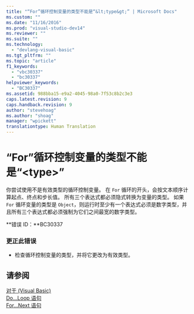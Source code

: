 ```yaml
---
title: "“For”循环控制变量的类型不能是“&lt;type&gt;” | Microsoft Docs"
ms.custom: ""
ms.date: "11/16/2016"
ms.prod: "visual-studio-dev14"
ms.reviewer: ""
ms.suite: ""
ms.technology: 
  - "devlang-visual-basic"
ms.tgt_pltfrm: ""
ms.topic: "article"
f1_keywords: 
  - "vbc30337"
  - "bc30337"
helpviewer_keywords: 
  - "BC30337"
ms.assetid: 988bba15-e9a2-4045-98a0-7f53c8b2c3e3
caps.latest.revision: 9
caps.handback.revision: 9
author: "stevehoag"
ms.author: "shoag"
manager: "wpickett"
translationtype: Human Translation
---
```

# “For”循环控制变量的类型不能是“&lt;type&gt;”
你尝试使用不是有效类型的循环控制变量。 在 `For` 循环的开头，会按文本顺序计算起点、终点和步长值。 所有三个表达式都必须隐式转换为变量的类型。 如果 `For` 循环变量的类型是 `Object`，则运行时至少有一个表达式必须是数字类型，并且所有三个表达式都必须强制为它们之间最宽的数字类型。  
  
 **错误 ID：**BC30337  
  
### 更正此错误  
  
-   检查循环控制变量的类型，并将它更改为有效类型。  
  
## 请参阅  
 [对于 \(Visual Basic\)](http://msdn.microsoft.com/zh-cn/c470a263-9b49-4308-8fd6-8592b84a7980)   
 [Do...Loop 语句](../../visual-basic/language-reference/statements/do-loop-statement.md)   
 [For...Next 语句](../../visual-basic/language-reference/statements/for-next-statement.md)